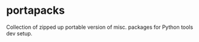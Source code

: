 # portapacks
Collection of zipped up portable version of misc. packages for Python tools dev setup.
